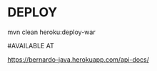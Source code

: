 # DEPLOY

mvn clean heroku:deploy-war

#AVAILABLE AT

https://bernardo-java.herokuapp.com/api-docs/
